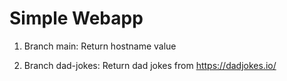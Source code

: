 # Simple Webapp

1. Branch main: Return hostname value

2. Branch dad-jokes: Return dad jokes from <https://dadjokes.io/>